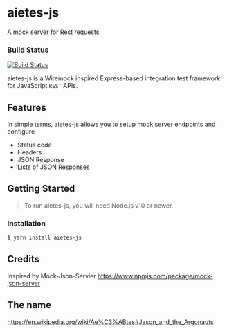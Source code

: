 # aietes-js
A mock server for Rest requests

### Build Status
[![Build Status](https://travis-ci.com/dtobe/aietes-js.svg?branch=master)](https://travis-ci.com/dtobe/aietes-js)


aietes-js is a Wiremock inspired Express-based integration test framework for JavaScript `REST` APIs. 


## Features

In simple terms, aietes-js allows you to setup mock server endpoints and configure

- Status code
- Headers
- JSON Response
- Lists of JSON Responses


## Getting Started

>To run aietes-js, you will need Node.js v10 or newer.

### Installation 
```sh
$ yarn install aietes-js
```

## Credits
Inspired by Mock-Json-Servier
https://www.npmjs.com/package/mock-json-server

## The name
https://en.wikipedia.org/wiki/Ae%C3%ABtes#Jason_and_the_Argonauts